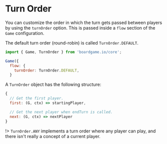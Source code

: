 # Turn Order

You can customize the order in which the turn gets passed between players
by using the `turnOrder` option. This is passed inside a `flow` section of
the `Game` configuration.

The default turn order (round-robin) is called `TurnOrder.DEFAULT`.

```js
import { Game, TurnOrder } from 'boardgame.io/core';

Game({
  flow: {
    turnOrder: TurnOrder.DEFAULT,
  }
```

A `TurnOrder` object has the following structure:

```js
{
  // Get the first player.
  first: (G, ctx) => startingPlayer,

  // Get the next player when endTurn is called.
  next: (G, ctx) => nextPlayer
}
```

!> `TurnOrder.ANY` implements a turn order where any player can play,
and there isn't really a concept of a current player.
